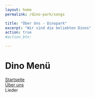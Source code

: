 ```yaml
---
layout: home
permalink: /dino-park/songs

title: "Über Uns - Dinopark"
excerpt: "Wir sind die beliebten Dinos"
action: true
#action_btn:

---
```


# Dino Menü

[Startseite](/dino-park)\
[Über uns]()\
Lieder
